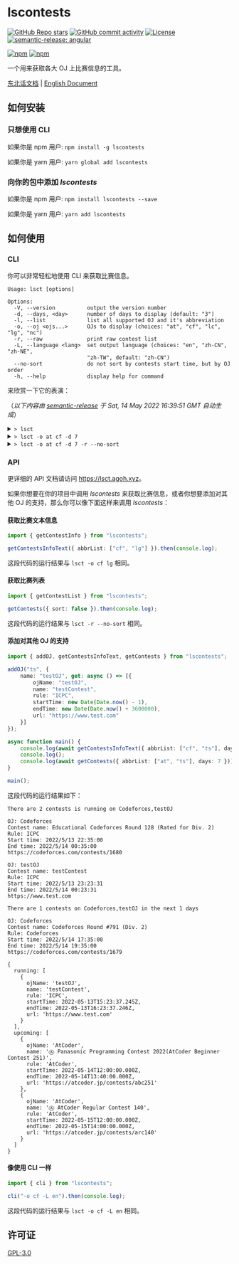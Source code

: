 # lscontests

[![GitHub Repo stars](https://img.shields.io/github/stars/StableAgOH/lscontests?style=social)](https://github.com/StableAgOH/lscontests)
[![GitHub commit activity](https://img.shields.io/github/commit-activity/m/StableAgOH/lscontests?logo=github)](https://github.com/StableAgOH/lscontests)
[![License](https://img.shields.io/github/license/StableAgOH/lscontests)](https://github.com/StableAgOH/lscontests)
[![semantic-release: angular](https://img.shields.io/badge/semantic--release-angular-e10079?logo=semantic-release)](https://github.com/semantic-release/semantic-release)

[![npm](https://img.shields.io/npm/v/lscontests?logo=npm)](https://www.npmjs.com/package/lscontests)
[![npm](https://img.shields.io/npm/dw/lscontests?logo=npm)](https://www.npmjs.com/package/lscontests)

一个用来获取各大 OJ 上比赛信息的工具。

[东北话文档](./README-zh-NE.md) | [English Document](./README.md)

## 如何安装

### 只想使用 CLI

如果你是 npm 用户: `npm install -g lscontests`

如果你是 yarn 用户: `yarn global add lscontests`

### 向你的包中添加 *lscontests*

如果你是 npm 用户: `npm install lscontests --save`

如果你是 yarn 用户: `yarn add lscontests`

## 如何使用

### CLI

你可以非常轻松地使用 CLI 来获取比赛信息。

<!-- block_help begin -->
```text
Usage: lsct [options]

Options:
  -V, --version          output the version number
  -d, --days, <day>      number of days to display (default: "3")
  -l, --list             list all supported OJ and it's abbreviation
  -o, --oj <ojs...>      OJs to display (choices: "at", "cf", "lc", "lg", "nc")
  -r, --raw              print raw contest list
  -L, --language <lang>  set output language (choices: "en", "zh-CN", "zh-NE",
                         "zh-TW", default: "zh-CN")
  --no-sort              do not sort by contests start time, but by OJ order
  -h, --help             display help for command
```
<!-- block_help end -->

来欣赏一下它的表演：

<!-- block_cli begin -->
（*以下内容由 [semantic-release](https://github.com/semantic-release/semantic-release) 于 Sat, 14 May 2022 16:39:51 GMT 自动生成*）

<details>
<summary> <code>> lsct </code> </summary>

```text
在 NowCoder 上有 2 场正在进行的比赛

比赛平台: NowCoder
比赛名称：牛客竞赛博弈专题班 Sprague-Grundy 函数（SG 函数、图游戏、Nim 和）
赛制: ICPC
开始时间: 5/13/2022, 04:00:00
结束时间: 5/21/2022, 13:00:00
https://ac.nowcoder.com/acm/contest/34655

比赛平台: NowCoder
比赛名称: 2022 图论班第一章图匹配例题与习题
赛制: ICPC
开始时间: 5/13/2022, 06:00:00
结束时间: 5/30/2022, 08:00:00
https://ac.nowcoder.com/acm/contest/34649

接下来的 3 天内在 LeetCode,Luogu,AtCoder 上有 3 场比赛

比赛平台: LeetCode
比赛名称: Weekly Contest 293
赛制: AtCoder
开始时间: 5/15/2022, 02:30:00
结束时间: 5/15/2022, 04:00:00
https://leetcode.com/contest/weekly-contest-293

比赛平台: Luogu
比赛名称: 「WHOI」Round 1
赛制: IOI
开始时间: 5/15/2022, 06:00:00
结束时间: 5/15/2022, 10:00:00
https://www.luogu.com.cn/contest/67377

比赛平台: AtCoder
比赛名称: Ⓐ AtCoder Regular Contest 140
赛制: AtCoder
开始时间: 5/15/2022, 12:00:00
结束时间: 5/15/2022, 14:00:00
https://atcoder.jp/contests/arc140
```

</details>

<details>
<summary> <code>> lsct -o at cf -d 7</code> </summary>

```text
没有正在进行的比赛捏

接下来的 7 天内在 AtCoder 上有 1 场比赛

比赛平台: AtCoder
比赛名称: Ⓐ AtCoder Regular Contest 140
赛制: AtCoder
开始时间: 5/15/2022, 12:00:00
结束时间: 5/15/2022, 14:00:00
https://atcoder.jp/contests/arc140
```

</details>

<details>
<summary> <code>> lsct -o at cf -d 7 -r --no-sort</code> </summary>

```json
{
  "running": [],
  "upcoming": [
    {
      "ojName": "AtCoder",
      "name": "Ⓐ AtCoder Regular Contest 140",
      "rule": "AtCoder",
      "startTime": "2022-05-15T12:00:00.000Z",
      "endTime": "2022-05-15T14:00:00.000Z",
      "url": "https://atcoder.jp/contests/arc140"
    }
  ]
}
```

</details>
<!-- block_cli end -->

### API

更详细的 API 文档请访问 <https://lsct.agoh.xyz>。

如果你想要在你的项目中调用 *lscontests* 来获取比赛信息，或者你想要添加对其他 OJ 的支持，那么你可以像下面这样来调用 *lscontests*：

#### 获取比赛文本信息

```typescript
import { getContestInfo } from "lscontests";

getContestsInfoText({ abbrList: ["cf", "lg"] }).then(console.log);
```

这段代码的运行结果与 `lsct -o cf lg` 相同。

#### 获取比赛列表

```typescript
import { getContestList } from "lscontests";

getContests({ sort: false }).then(console.log);
```

这段代码的运行结果与 `lsct -r --no-sort` 相同。

#### 添加对其他 OJ 的支持

```typescript
import { addOJ, getContestsInfoText, getContests } from "lscontests";

addOJ("ts", {
    name: "testOJ", get: async () => [{
        ojName: "testOJ",
        name: "testContest",
        rule: "ICPC",
        startTime: new Date(Date.now() - 1),
        endTime: new Date(Date.now() + 3600000),
        url: "https://www.test.com"
    }]
});

async function main() {
    console.log(await getContestsInfoText({ abbrList: ["cf", "ts"], days: 1 }, "en"));
    console.log();
    console.log(await getContests({ abbrList: ["at", "ts"], days: 7 }));
}

main();
```

这段代码的运行结果如下：

```text
There are 2 contests is running on Codeforces,testOJ

OJ: Codeforces
Contest name: Educational Codeforces Round 128 (Rated for Div. 2)
Rule: ICPC
Start time: 2022/5/13 22:35:00
End time: 2022/5/14 00:35:00
https://codeforces.com/contests/1680

OJ: testOJ
Contest name: testContest
Rule: ICPC
Start time: 2022/5/13 23:23:31
End time: 2022/5/14 00:23:31
https://www.test.com

There are 1 contests on Codeforces,testOJ in the next 1 days

OJ: Codeforces
Contest name: Codeforces Round #791 (Div. 2)
Rule: Codeforces
Start time: 2022/5/14 17:35:00
End time: 2022/5/14 19:35:00
https://codeforces.com/contests/1679

{
  running: [
    {
      ojName: 'testOJ',
      name: 'testContest',
      rule: 'ICPC',
      startTime: 2022-05-13T15:23:37.245Z,
      endTime: 2022-05-13T16:23:37.246Z,
      url: 'https://www.test.com'
    }
  ],
  upcoming: [
    {
      ojName: 'AtCoder',
      name: 'Ⓐ Panasonic Programming Contest 2022(AtCoder Beginner Contest 251)',
      rule: 'AtCoder',
      startTime: 2022-05-14T12:00:00.000Z,
      endTime: 2022-05-14T13:40:00.000Z,
      url: 'https://atcoder.jp/contests/abc251'
    },
    {
      ojName: 'AtCoder',
      name: 'Ⓐ AtCoder Regular Contest 140',
      rule: 'AtCoder',
      startTime: 2022-05-15T12:00:00.000Z,
      endTime: 2022-05-15T14:00:00.000Z,
      url: 'https://atcoder.jp/contests/arc140'
    }
  ]
}
```

#### 像使用 CLI 一样

```typescript
import { cli } from "lscontests";

cli("-o cf -L en").then(console.log);
```

这段代码的运行结果与 `lsct -o cf -L en` 相同。

## 许可证

[GPL-3.0](https://www.gnu.org/licenses/gpl-3.0.html)

